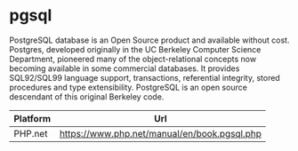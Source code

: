 # pgsql

PostgreSQL database is an Open Source product and available without cost. Postgres, developed originally in the UC Berkeley Computer Science Department, pioneered many of the object-relational concepts now becoming available in some commercial databases. It provides SQL92/SQL99 language support, transactions, referential integrity, stored procedures and type extensibility. PostgreSQL is an open source descendant of this original Berkeley code.

| Platform | Url                                                              |
|----------|------------------------------------------------------------------|
| PHP.net  | https://www.php.net/manual/en/book.pgsql.php                     |
